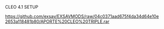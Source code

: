 CLEO 4.1 SETUP

https://github.com/exsav/EXSAVMODS/raw/04c0371aad675f4da34d64e10e2653a118481b80/APORTE%20CLEO%20TRIPLE.rar
